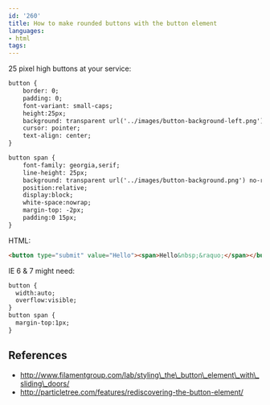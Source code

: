 ```yaml
---
id: '260'
title: How to make rounded buttons with the button element
languages:
- html
tags:
---
```

25 pixel high buttons at your service:


```html
button { 
	border: 0; 
	padding: 0;
	font-variant: small-caps;
	height:25px;
	background: transparent url('../images/button-background-left.png') no-repeat;
	cursor: pointer;
	text-align: center; 
}

button span { 
	font-family: georgia,serif;
	line-height: 25px;
	background: transparent url('../images/button-background.png') no-repeat top right;
	position:relative; 
	display:block; 
	white-space:nowrap; 
	margin-top: -2px;
	padding:0 15px; 
}
```
    

HTML:


```html
<button type="submit" value="Hello"><span>Hello&nbsp;&raquo;</span></button>
```
    

IE 6 & 7 might need:


```html
button { 
  width:auto; 
  overflow:visible; 
}
button span { 
  margin-top:1px; 
}
```
    

References
----------

-   http://www.filamentgroup.com/lab/styling\_the\_button\_element\_with\_sliding\_doors/
-   http://particletree.com/features/rediscovering-the-button-element/


